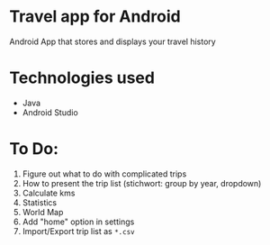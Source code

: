 # Travel app for Android
Android App that stores and displays your travel history

# Technologies used
- Java
- Android Studio

# To Do:
1. Figure out what to do with complicated trips
1. How to present the trip list (stichwort: group by year, dropdown)
1. Calculate kms
1. Statistics 
1. World Map
1. Add "home" option in settings
1. Import/Export trip list as `*.csv`
